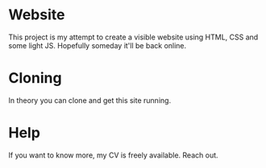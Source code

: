 # Website
This project is my attempt to create a visible website using HTML, CSS and some light JS. Hopefully someday it'll be back online.

# Cloning
In theory you can clone and get this site running.

# Help
If you want to know more, my CV is freely available. Reach out.
